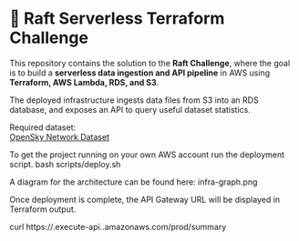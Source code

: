 # 🚀 Raft Serverless Terraform Challenge  

This repository contains the solution to the **Raft Challenge**, where the goal is to build a **serverless data ingestion and API pipeline** in AWS using **Terraform, AWS Lambda, RDS, and S3**.  

The deployed infrastructure ingests data files from S3 into an RDS database, and exposes an API to query useful dataset statistics.  

Required dataset:  
[OpenSky Network Dataset](https://zenodo.org/record/5377831) 

To get the project running on your own AWS account run the deployment script.
bash scripts/deploy.sh

A diagram for the architecture can be found here:
infra-graph.png

Once deployment is complete, the API Gateway URL will be displayed in Terraform output.

curl https://<api-gateway-id>.execute-api.<region>.amazonaws.com/prod/summary



